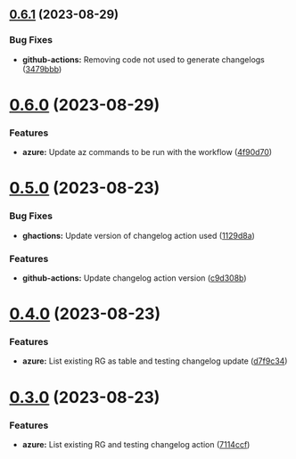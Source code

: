 ## [0.6.1](https://github.com/pedrozea/demo-chls/compare/v0.6.0...v0.6.1) (2023-08-29)


### Bug Fixes

* **github-actions:** Removing code not used to generate changelogs ([3479bbb](https://github.com/pedrozea/demo-chls/commit/3479bbb098d58911275acfa5167e408266441344))



# [0.6.0](https://github.com/pedrozea/demo-chls/compare/v0.5.0...v0.6.0) (2023-08-29)


### Features

* **azure:** Update az commands to be run with the workflow ([4f90d70](https://github.com/pedrozea/demo-chls/commit/4f90d70d95e6801078e603f3b7e8a8bbb45990cf))



# [0.5.0](https://github.com/pedrozea/demo-chls/compare/v0.4.0...v0.5.0) (2023-08-23)


### Bug Fixes

* **ghactions:** Update version of changelog action used ([1129d8a](https://github.com/pedrozea/demo-chls/commit/1129d8ae9aa876eb8a868f40cdee3db2c9f83449))


### Features

* **github-actions:** Update changelog action version ([c9d308b](https://github.com/pedrozea/demo-chls/commit/c9d308b851e921a4effde6c5808df95a35f994f4))



# [0.4.0](https://github.com/pedrozea/demo-chls/compare/v0.3.0...v0.4.0) (2023-08-23)


### Features

* **azure:** List existing RG as table and testing changelog update ([d7f9c34](https://github.com/pedrozea/demo-chls/commit/d7f9c34f58266bc2f6ce02fd62c4b3a7b3c8ff5a))



# [0.3.0](https://github.com/pedrozea/demo-chls/compare/v0.2.0...v0.3.0) (2023-08-23)


### Features

* **azure:** List existing RG and testing changelog action ([7114ccf](https://github.com/pedrozea/demo-chls/commit/7114ccf879f276a6ab087c2394196a01f1556bc6))



